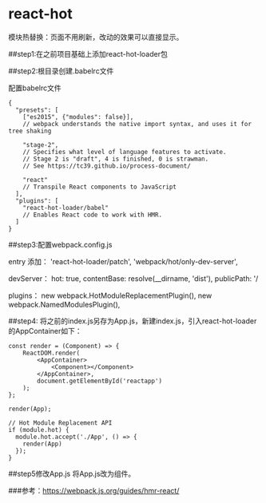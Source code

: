 # react-hot
模块热替换：页面不用刷新，改动的效果可以直接显示。  

##step1:在之前项目基础上添加react-hot-loader包    

##step2:根目录创建.babelrc文件    

配置babelrc文件  

```
{
  "presets": [
    ["es2015", {"modules": false}],
    // webpack understands the native import syntax, and uses it for tree shaking

    "stage-2",
    // Specifies what level of language features to activate.
    // Stage 2 is "draft", 4 is finished, 0 is strawman.
    // See https://tc39.github.io/process-document/

    "react"
    // Transpile React components to JavaScript
  ],
  "plugins": [
    "react-hot-loader/babel"
    // Enables React code to work with HMR.
  ]
}

```  

##step3:配置webpack.config.js


entry 添加：
'react-hot-loader/patch',
'webpack/hot/only-dev-server',

devServer：
hot: true,
contentBase: resolve(__dirname, 'dist'),
publicPath: '/

plugins：
new webpack.HotModuleReplacementPlugin(),
new webpack.NamedModulesPlugin(),

##step4:
将之前的index.js另存为App.js，新建index.js，引入react-hot-loader的AppContainer如下：
```
const render = (Component) => {
	ReactDOM.render(
		<AppContainer>
			<Component></Component>
		</AppContainer>,
		document.getElementById('reactapp')
	);
};

render(App);

// Hot Module Replacement API
if (module.hot) {
  module.hot.accept('./App', () => {
    render(App)
  });
}
```

##step5修改App.js 
将App.js改为组件。

###参考：https://webpack.js.org/guides/hmr-react/
